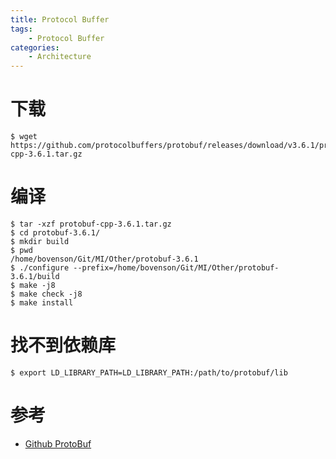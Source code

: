 ```yaml
---
title: Protocol Buffer
tags:
	- Protocol Buffer
categories:
	- Architecture
---
```


# 下载

```shell
$ wget https://github.com/protocolbuffers/protobuf/releases/download/v3.6.1/protobuf-cpp-3.6.1.tar.gz
```

# 编译

```shell
$ tar -xzf protobuf-cpp-3.6.1.tar.gz 
$ cd protobuf-3.6.1/
$ mkdir build
$ pwd
/home/bovenson/Git/MI/Other/protobuf-3.6.1
$ ./configure --prefix=/home/bovenson/Git/MI/Other/protobuf-3.6.1/build
$ make -j8
$ make check -j8
$ make install
```

# 找不到依赖库

```shell
$ export LD_LIBRARY_PATH=LD_LIBRARY_PATH:/path/to/protobuf/lib
```



# 参考

- [Github ProtoBuf](https://github.com/protocolbuffers/protobuf/blob/master/src/README.md)

